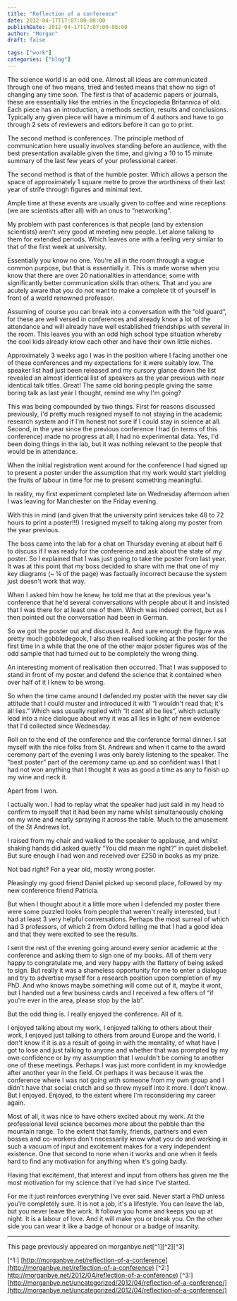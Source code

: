 ```yaml
---
title: "Reflection of a conference"
date: 2012-04-17T17:07:00-00:00
publishDate: 2012-04-17T17:07:00-00:00
author: "Morgan"
draft: false

tags: ["work"]
categories: ["blog"]
---
```


The science world is an odd one. Almost all ideas are communicated through one of two means, tried and tested means that show no sign of changing any time soon. The first is that of academic papers or journals, these are essentially like the entries in the Encyclopedia Britannica of old. Each piece has an introduction, a methods section, results and conclusions. Typically any given piece will have a minimum of 4 authors and have to go through 2 sets of reviewers and editors before it can go to print.

The second method is conferences. The principle method of communication here usually involves standing before an audience, with the best presentation available given the time, and giving a 10 to 15 minute summary of the last few years of your professional career.

The second method is that of the humble poster. Which allows a person the space of approximately 1 square metre to prove the worthiness of their last year of strife through figures and minimal text.

Ample time at these events are usually given to coffee and wine receptions (we are scientists after all) with an onus to “networking”.

My problem with past conferences is that people (and by extension scientists) aren't very good at meeting new people. Let alone talking to them for extended periods. Which leaves one with a feeling very similar to that of the first week at university.

Essentially you know no one. You're all in the room through a vague common purpose, but that is essentially it. This is made worse when you know that there are over 20 nationalities in attendance; some with significantly better communication skills than others. That and you are acutely aware that you do not want to make a complete tit of yourself in front of a world renowned professor.

Assuming of course you can break into a conversation with the “old guard”, for these are well versed in conferences and already know a lot of the attendance and will already have well established friendships with several in the room. This leaves you with an odd high school type situation whereby the cool kids already know each other and have their own little niches.

Approximately 3 weeks ago I was in the position where I facing another one of these conferences and my expectations for it were suitably low. The speaker list had just been released and my cursory glance down the list revealed an almost identical list of speakers as the year previous with near identical talk titles. Great! The same old boring people giving the same boring talk as last year I thought, remind me why I'm going?

This was being compounded by two things. First for reasons discussed previously, I'd pretty much resigned myself to not staying in the academic research system and if I'm honest not sure if I could stay in science at all. Second, in the year since the previous conference I had (in terms of this conference) made no progress at all; I had no experimental data. Yes, I'd been doing things in the lab, but it was nothing relevant to the people that would be in attendance.

When the initial registration went around for the conference I had signed up to present a poster under the assumption that my work would start yielding the fruits of labour in time for me to present something meaningful.

In reality, my first experiment completed late on Wednesday afternoon when I was leaving for Manchester on the Friday evening.

With this in mind (and given that the university print services take 48 to 72 hours to print a poster!!!) I resigned myself to taking along my poster from the year previous.

The boss came into the lab for a chat on Thursday evening at about half 6 to discuss if I was ready for the conference and ask about the state of my poster. So I explained that I was just going to take the poster from last year. It was at this point that my boss decided to share with me that one of my key diagrams (~ ¼ of the page) was factually incorrect because the system just doesn't work that way.

When I asked him how he knew, he told me that at the previous year's conference that he'd several conversations with people about it and insisted that I was there for at least one of them. Which was indeed correct, but as I then pointed out the conversation had been in German.

So we got the poster out and discussed it. And sure enough the figure was pretty much gobbledegook, I also then realised looking at the poster for the first time in a while that the one of the other major poster figures was of the odd sample that had turned out to be completely the wrong thing.

An interesting moment of realisation then occurred. That I was supposed to stand in front of my poster and defend the science that it contained when over half of it I knew to be wrong.

So when the time came around I defended my poster with the never say die attitude that I could muster and introduced it with “I wouldn't read that; it's all lies.” Which was usually replied with “It cant all be lies”, which actually lead into a nice dialogue about why it was all lies in light of new evidence that I'd collected since Wednesday.

Roll on to the end of the conference and the conference formal dinner. I sat myself with the nice folks from St. Andrews and when it came to the award ceremony part of the evening I was only barely listening to the speaker. The “best poster” part of the ceremony came up and so confident was I that I had not won anything that I thought it was as good a time as any to finish up my wine and neck it.

Apart from I won.

I actually won. I had to replay what the speaker had just said in my head to confirm to myself that it had been my name whilst simultaneously choking on my wine and nearly spraying it across the table. Much to the amusement of the St Andrews lot.

I raised from my chair and walked to the speaker to applause, and whilst shaking hands did asked quietly “You did mean me right?” in quiet disbelief. But sure enough I had won and received over £250 in books as my prize.

Not bad right? For a year old, mostly wrong poster.

Pleasingly my good friend Daniel picked up second place, followed by my new conference friend Patricia.

But when I thought about it a little more when I defended my poster there were some puzzled looks from people that weren't really interested, but I had at least 3 very helpful conversations. Perhaps the most surreal of which had 3 professors, of which 2 from Oxford telling me that I had a good idea and that they were excited to see the results.

I sent the rest of the evening going around every senior academic at the conference and asking them to sign one of my books. All of them very happy to congratulate me, and very happy with the flattery of being asked to sign. But really it was a shameless opportunity for me to enter a dialogue and try to advertise myself for a research position upon completion of my PhD. And who knows maybe something will come out of it, maybe it wont, but I handed out a few business cards and I received a few offers of “if you're ever in the area, please stop by the lab”.

But the odd thing is. I really enjoyed the conference. All of it.

I enjoyed talking about my work, I enjoyed talking to others about their work, I enjoyed just talking to others from around Europe and the world. I don't know if it is as a result of going in with the mentality, of what have I got to lose and just talking to anyone and whether that was prompted by my own confidence or by my assumption that I wouldn't be coming to another one of these meetings. Perhaps I was just more confident in my knowledge after another year in the field. Or perhaps it was because it was the conference where I was not going with someone from my own group and I didn't have that social crutch and so threw myself into it more. I don't know. But I enjoyed. Enjoyed, to the extent where I'm reconsidering my career again.

Most of all, it was nice to have others excited about my work. At the professional level science becomes more about the pebble than the mountain range. To the extent that family, friends, partners and even bosses and co-workers don't necessarily know what you do and working in such a vacuum of input and excitement makes for a very independent existence. One that second to none when it works and one when it feels hard to find any motivation for anything when it's going badly.

Having that excitement, that interest and input from others has given me the most motivation for my science that I've had since I've started.

For me it just reinforces everything I've ever said. Never start a PhD unless you're completely sure. It is not a job, it's a lifestyle. You can leave the lab, but you never leave the work. It follows you home and keeps you up at night. It is a labour of love. And it will make you or break you. On the other side you can wear it like a badge of honour or a badge of insanity.


----
This page previously appeared on morganbye.net[^1][^2][^3]

[^1:] [http://morganbye.net/reflection-of-a-conference](http://morganbye.net/reflection-of-a-conference)
[^2:] [http://morganbye.net/2012/04/reflection-of-a-conference)](http://morganbye.net/2012/04/reflection-of-a-conference)
[^3:] [http://morganbye.net/uncategorized/2012/04/reflection-of-a-conference/](http://morganbye.net/uncategorized/2012/04/reflection-of-a-conference/)
